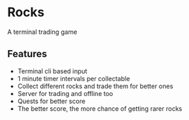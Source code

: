 # Rocks
A terminal trading game

## Features
- Terminal cli based input
- 1 minute timer intervals per collectable
- Collect different rocks and trade them for better ones
- Server for trading and offline too
- Quests for better score
- The better score, the more chance of getting rarer rocks
